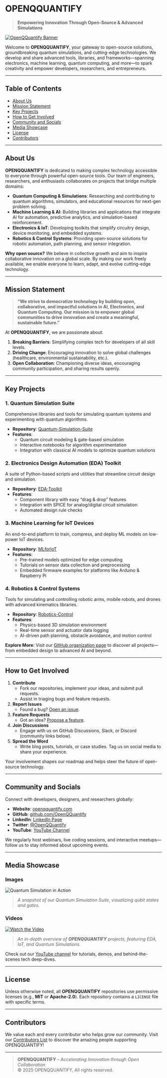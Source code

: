 # OPENQQUANTIFY

> **Empowering Innovation Through Open-Source & Advanced Simulations**  

[![OpenQQuantify Banner](https://via.placeholder.com/1200x400.png?text=OpenQQuantify+Banner)](https://openqquantify.com)

Welcome to **OPENQQUANTIFY**, your gateway to open-source solutions, groundbreaking quantum simulations, and cutting-edge technologies. We develop and share advanced tools, libraries, and frameworks—spanning electronics, machine learning, quantum computing, and more—to spark creativity and empower developers, researchers, and entrepreneurs.

---

## Table of Contents

- [About Us](#about-us)
- [Mission Statement](#mission-statement)
- [Key Projects](#key-projects)
- [How to Get Involved](#how-to-get-involved)
- [Community and Socials](#community-and-socials)
- [Media Showcase](#media-showcase)
- [License](#license)
- [Contributors](#contributors)

---

## About Us

**OPENQQUANTIFY** is dedicated to making complex technology accessible to everyone through powerful open-source tools. Our team of engineers, researchers, and enthusiasts collaborates on projects that bridge multiple domains:

- **Quantum Computing & Simulations**: Researching and contributing to quantum algorithms, simulators, and educational resources for next-gen problem solving.  
- **Machine Learning & AI**: Building libraries and applications that integrate AI for automation, predictive analytics, and simulation-based reinforcement.  
- **Electronics & IoT**: Developing toolkits that simplify circuitry design, device monitoring, and embedded systems.  
- **Robotics & Control Systems**: Providing open-source solutions for robotic automation, path planning, and sensor integration.

**Why open source?** We believe in collective growth and aim to inspire collaborative innovation on a global scale. By making our work freely available, we enable everyone to learn, adapt, and evolve cutting-edge technology. 

---

## Mission Statement

> **“We strive to democratize technology by building open, collaborative, and impactful solutions in AI, Electronics, and Quantum Computing. Our mission is to empower global communities to drive innovation and create a meaningful, sustainable future.”**

At **OPENQQUANTIFY**, we are passionate about:

1. **Breaking Barriers**: Simplifying complex tech for developers of all skill levels.  
2. **Driving Change**: Encouraging innovation to solve global challenges (healthcare, environmental sustainability, etc.).  
3. **Open Collaboration**: Championing diverse ideas, encouraging community participation, and sharing results openly.

---

## Key Projects

### 1. Quantum Simulation Suite
Comprehensive libraries and tools for simulating quantum systems and experimenting with quantum algorithms.  
- **Repository**: [Quantum-Simulation-Suite](https://github.com/OpenQQuantify/Quantum-Simulation-Suite)  
- **Features**:  
  - Quantum circuit modeling & gate-based simulation  
  - Interactive notebooks for algorithm experimentation  
  - Integration with classical AI models to optimize quantum solutions  

### 2. Electronics Design Automation (EDA) Toolkit
A suite of Python-based scripts and utilities that streamline circuit design and simulation.  
- **Repository**: [EDA-Toolkit](https://github.com/OpenQQuantify/EDA-Toolkit)  
- **Features**:  
  - Component library with easy “drag & drop” features  
  - Integration with SPICE for analog/digital circuit simulation  
  - Automated design rule checks

### 3. Machine Learning for IoT Devices
An end-to-end platform to train, compress, and deploy ML models on low-power IoT devices.  
- **Repository**: [MLforIoT](https://github.com/OpenQQuantify/MLforIoT)  
- **Features**:  
  - Pre-trained models optimized for edge computing  
  - Tutorials on sensor data collection and preprocessing  
  - Embedded firmware examples for platforms like Arduino & Raspberry Pi

### 4. Robotics & Control Systems
Tools for simulating and controlling robotic arms, mobile robots, and drones with advanced kinematics libraries.  
- **Repository**: [Robotics-Control](https://github.com/OpenQQuantify/Robotics-Control)  
- **Features**:  
  - Physics-based 3D simulation environment  
  - Real-time sensor and actuator data logging  
  - AI-driven path planning, obstacle avoidance, and motion control

**Explore More**: Visit our [GitHub organization page](https://github.com/OpenQQuantify) to discover all projects—from embedded design to advanced AI and beyond.

---

## How to Get Involved

1. **Contribute**  
   - Fork our repositories, implement your ideas, and submit pull requests.  
   - Assist in triaging bugs and feature requests.  
2. **Report Issues**  
   - Found a bug? [Open an issue](https://github.com/OpenQQuantify/Quantum-Simulation-Suite/issues).  
3. **Feature Requests**  
   - Got an idea? [Propose a feature](https://github.com/OpenQQuantify/Quantum-Simulation-Suite/issues/new?template=feature_request.md).  
4. **Join Discussions**  
   - Engage with us on GitHub Discussions, Slack, or Discord (community links below).  
5. **Spread the Word**  
   - Write blog posts, tutorials, or case studies. Tag us on social media to share your experience.

Your involvement shapes our roadmap and helps steer the future of open-source technology.

---

## Community and Socials

Connect with developers, designers, and researchers globally:

- **Website**: [openqquantify.com](https://openqquantify.com)  
- **GitHub**: [github.com/OpenQQuantify](https://github.com/OpenQQuantify)  
- **LinkedIn**: [LinkedIn Page](https://www.linkedin.com/company/openqquantify)  
- **Twitter**: [@OpenQQuantify](https://twitter.com/OpenQQuantify)  
- **YouTube**: [YouTube Channel](https://www.youtube.com/channel/UCABCDEFGHIJK)  

We regularly host webinars, live coding sessions, and interactive meetups—follow us to stay informed about upcoming events.

---

## Media Showcase

### Images
![Quantum Simulation in Action](https://via.placeholder.com/800x400.png?text=Quantum+Simulation)
> *A snapshot of our Quantum Simulation Suite, visualizing qubit states and gates.*  

### Videos
[![Watch the Video](https://img.youtube.com/vi/abcdefghijk/0.jpg)](https://www.youtube.com/watch?v=abcdefghijk)  
> *An in-depth overview of **OPENQQUANTIFY** projects, featuring EDA, IoT, and Quantum Simulations.*  

Check out our [YouTube channel](https://www.youtube.com/channel/UCABCDEFGHIJK) for tutorials, demos, and behind-the-scenes tech deep-dives.

---

## License

Unless otherwise noted, all **OPENQQUANTIFY** repositories use permissive licenses (e.g., **MIT** or **Apache-2.0**). Each repository contains a `LICENSE` file with specific terms.

---

## Contributors

We value each and every contributor who helps grow our community. Visit our [Contributors List](https://github.com/OpenQQuantify/.github/graphs/contributors) to discover the amazing people supporting OPENQQUANTIFY!

---

> **OPENQQUANTIFY** – *Accelerating Innovation through Open Collaboration*  
> © 2025 OPENQQUANTIFY, All rights reserved.
